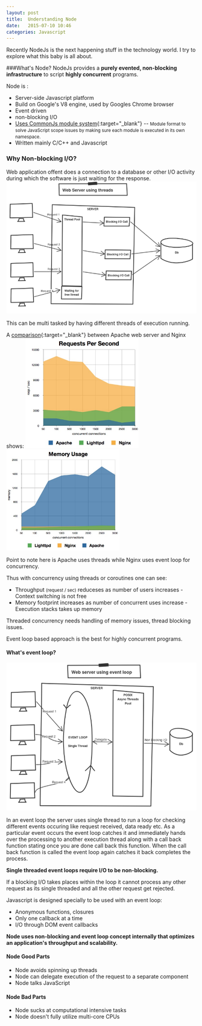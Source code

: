 ```yaml
---
layout:	post
title:	Understanding Node
date:	2015-07-10 10:46
categories:	Javascript
---
```


Recently NodeJs is the next happening stuff in the technology world. I try to explore what this baby is all about.

###What's Node?
NodeJs provides a **purely evented, non-blocking infrastructure** to script **highly concurrent** programs.

Node is :

* Server-side Javascript platform
* Build on Google's V8 engine, used by Googles Chrome browser
* Event driven
* non-blocking I/O
* [Uses CommonJs module system](http://webpack.github.io/docs/commonjs.html){:target="_blank"} -- <small>Module format to solve JavaScript scope issues by making sure each module is executed in its own namespace.</small>
* Written mainly C/C++ and Javascript

### Why Non-blocking I/O?

Web application offent does a connection to a database or other I/O activity during which the software is just waiting for the response. 
<img src="/images/blog/webServerUsingThreads.png" Alt="Webserver using thread " width="600px">

This can be multi tasked by having different threads of execution running.

A [comparison](http://wiki.dreamhost.com/Web_Server_Performance_Comparison){:target="_blank"} between Apache web server and Nginx shows: 
<img src="/images/blog/webserverRequestsGraph.jpg" Alt="Apache Nginx request graph" width="300px">
<img src="/images/blog/webserverMemoryGraph.jpg" Alt="Apache Nginx memory graph" width="300px">

Point to note here is Apache uses threads while Nginx uses event loop for concurrency.

Thus with concurrency using threads or coroutines one can see:

* Throughput <small>(request / sec)</small> reduceses as number of users increases - Context switching is not free 
* Memory footprint increases as number of concurrent uses increase - Execution stacks takes up memory 

Threaded concurrency needs handling of memory issues, thread blocking issues.

Event loop based approach is the best for highly concurrent programs. 

#### What's event loop?

<img src="/images/blog/webServerUsingEventLoop.png" Alt="Webserver using thread " width="600px">

In an event loop the server uses single thread to run a loop for checking different events occuring like request received, data ready etc. As a particular event occurs the event loop catches it and immediately hands over the processing to another execution thread along with a call back function stating once you are done call back this function. When the call back function is called the event loop again catches it back completes the process.

**Single threaded event loops require I/O to be non-blocking.**

If a blocking I/O takes places within the loop it cannot process any other request as its single threaded and all the other request get rejected.

Javascript is designed specially to be used with an event loop:

* Anonymous functions, closures
* Only one callback at a time
* I/O through DOM event callbacks

**Node uses non-blocking and event loop concept internally that optimizes an application's throughput and scalability.**

#### Node Good Parts

* Node avoids spinning up threads 
* Node can delegate execution of the request to a separate component
* Node talks JavaScript

#### Node Bad Parts

* Node sucks at computational intensive tasks
* Node doesn't fully utilize multi-core CPUs

